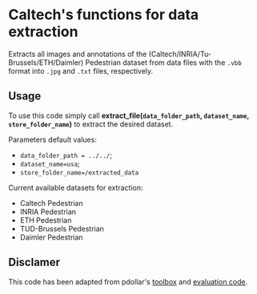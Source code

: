 # Caltech's functions for data extraction

Extracts all images and annotations of the (Caltech/INRIA/Tu-Brussels/ETH/Daimler) Pedestrian dataset from data files with the `.vbb` format into `.jpg` and `.txt` files, respectively.

## Usage 

To use this code simply call **extract_file(`data_folder_path`, `dataset_name`, `store_folder_name`)** to extract the desired dataset.

Parameters default values:
- `data_folder_path = ../../`;
- `dataset_name=usa`;
- `store_folder_name=/extracted_data`

Current available datasets for extraction:
- Caltech Pedestrian
- INRIA Pedestrian
- ETH Pedestrian
- TUD-Brussels Pedestrian
- Daimler Pedestrian


## Disclamer

This code has been adapted from pdollar's [toolbox](https://github.com/pdollar/toolbox) and [evaluation code](http://www.vision.caltech.edu/Image_Datasets/CaltechPedestrians/code/code3.2.1.zip).
